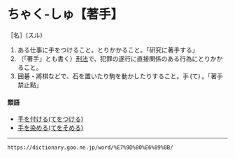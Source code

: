 # ちゃく‐しゅ【著手】

［名］(スル)
1. ある仕事に手をつけること。とりかかること。「研究に著手する」
2. （「著手」とも書く）[刑法](https://dictionary.goo.ne.jp/word/%E5%88%91%E6%B3%95/#jn-67084)で、犯罪の遂行に直接関係のある行為にとりかかること。
3. 囲碁・將棋などで、石を置いたり駒を動かしたりすること。手 (て) 。「著手禁止點」    

#### 類語

-   [手を付ける(てをつける)](https://dictionary.goo.ne.jp/word/%E6%89%8B%E3%82%92%E4%BB%98%E3%81%91%E3%82%8B/#jn-148920)
-   [手を染める(てをそめる)](https://dictionary.goo.ne.jp/word/%E6%89%8B%E3%82%92%E6%9F%93%E3%82%81%E3%82%8B/#jn-148911)

---
`https://dictionary.goo.ne.jp/word/%E7%9D%80%E6%89%8B/`